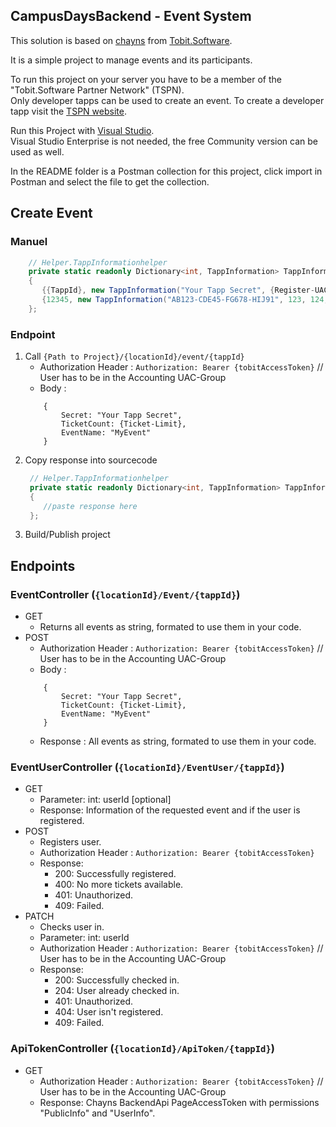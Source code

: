 ## CampusDaysBackend - Event System

This solution is based on [chayns](http://chayns.tobit.software/ "chayns.tobit.software") from [Tobit.Software](https://de.tobit.software/ "tobit.software").

It is a simple project to manage events and its participants.

To run this project on your server you have to be a member of the "Tobit.Software Partner Network" (TSPN).     
Only developer tapps can be used to create an event. To create a developer tapp visit the [TSPN website](http://tspn.tobit.software/).

Run this Project with [Visual Studio](https://www.visualstudio.com/downloads/download-visual-studio-vs).    
Visual Studio Enterprise is not needed, the free Community version can be used as well.

In the README folder is a Postman collection for this project, click import in Postman and select the file to get the collection.

## Create Event
### Manuel
```c#
    // Helper.TappInformationhelper
    private static readonly Dictionary<int, TappInformation> TappInformation = new Dictionary<int, TappInformation>
    {
       {{TappId}, new TappInformation("Your Tapp Secret", {Register-UAC Group}, {CheckIn-UAC Group}, {Ticket-Limit})},
       {12345, new TappInformation("AB123-CDE45-FG678-HIJ91", 123, 124, 25)}
    };
```
### Endpoint
1.  Call `{Path to Project}/{locationId}/event/{tappId}`
    -   Authorization Header : `Authorization: Bearer {tobitAccessToken}` // User has to be in the Accounting UAC-Group
    -   Body : 
    ```
        {
            Secret: "Your Tapp Secret",
            TicketCount: {Ticket-Limit},
            EventName: "MyEvent"
        }
    ```
2.  Copy response into sourcecode
    ```c#
     // Helper.TappInformationhelper
     private static readonly Dictionary<int, TappInformation> TappInformation = new Dictionary<int, TappInformation>
     {
        //paste response here
     };
    ```
3. Build/Publish project

## Endpoints

### EventController (`{locationId}/Event/{tappId}`)
- GET
    - Returns all events as string, formated to use them in your code.     
- POST
    -   Authorization Header : `Authorization: Bearer {tobitAccessToken}` // User has to be in the Accounting UAC-Group
    -   Body : 
    ```
        {
            Secret: "Your Tapp Secret",
            TicketCount: {Ticket-Limit},
            EventName: "MyEvent"
        }
    ```
    - Response : All events as string, formated to use them in your code.

### EventUserController (`{locationId}/EventUser/{tappId}`)

- GET
    - Parameter: int: userId [optional]
    - Response: Information of the requested event and if the user is registered.
- POST
    - Registers user.
    - Authorization Header : `Authorization: Bearer {tobitAccessToken}`
    - Response: 
        - 200: Successfully registered.
        - 400: No more tickets available.
        - 401: Unauthorized.
        - 409: Failed.
- PATCH
    - Checks user in.
    - Parameter: int: userId
    - Authorization Header : `Authorization: Bearer {tobitAccessToken}` // User has to be in the Accounting UAC-Group
    - Response: 
        - 200: Successfully checked in.
        - 204: User already checked in.
        - 401: Unauthorized.
        - 404: User isn't registered.
        - 409: Failed.    

### ApiTokenController (`{locationId}/ApiToken/{tappId}`)
- GET
    - Authorization Header : `Authorization: Bearer {tobitAccessToken}` // User has to be in the Accounting UAC-Group
    - Response: Chayns BackendApi PageAccessToken with permissions "PublicInfo" and "UserInfo".
    


